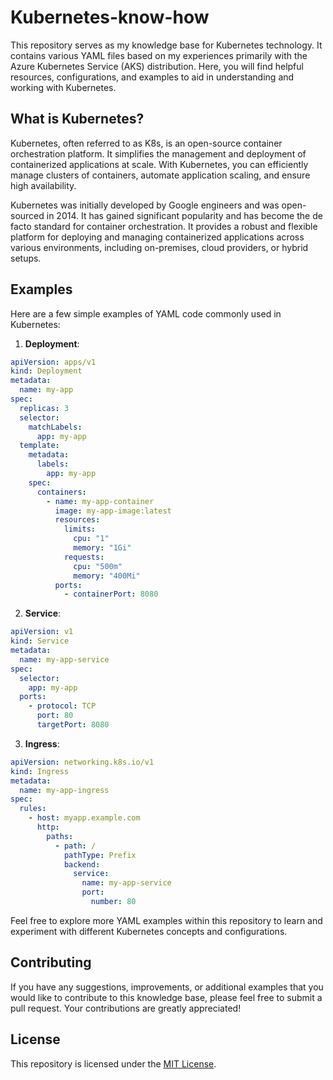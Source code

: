 # Kubernetes-know-how

This repository serves as my knowledge base for Kubernetes technology. It contains various YAML files based on my experiences primarily with the Azure Kubernetes Service (AKS) distribution. Here, you will find helpful resources, configurations, and examples to aid in understanding and working with Kubernetes.

## What is Kubernetes?

Kubernetes, often referred to as K8s, is an open-source container orchestration platform. It simplifies the management and deployment of containerized applications at scale. With Kubernetes, you can efficiently manage clusters of containers, automate application scaling, and ensure high availability.

Kubernetes was initially developed by Google engineers and was open-sourced in 2014. It has gained significant popularity and has become the de facto standard for container orchestration. It provides a robust and flexible platform for deploying and managing containerized applications across various environments, including on-premises, cloud providers, or hybrid setups.

## Examples

Here are a few simple examples of YAML code commonly used in Kubernetes:

1. **Deployment**:

```yaml
apiVersion: apps/v1
kind: Deployment
metadata:
  name: my-app
spec:
  replicas: 3
  selector:
    matchLabels:
      app: my-app
  template:
    metadata:
      labels:
        app: my-app
    spec:
      containers:
        - name: my-app-container
          image: my-app-image:latest
          resources:
            limits:
              cpu: "1"
              memory: "1Gi"
            requests:
              cpu: "500m"
              memory: "400Mi"
          ports:
            - containerPort: 8080
```

2. **Service**:

```yaml
apiVersion: v1
kind: Service
metadata:
  name: my-app-service
spec:
  selector:
    app: my-app
  ports:
    - protocol: TCP
      port: 80
      targetPort: 8080
```

3. **Ingress**:

```yaml
apiVersion: networking.k8s.io/v1
kind: Ingress
metadata:
  name: my-app-ingress
spec:
  rules:
    - host: myapp.example.com
      http:
        paths:
          - path: /
            pathType: Prefix
            backend:
              service:
                name: my-app-service
                port:
                  number: 80
```

Feel free to explore more YAML examples within this repository to learn and experiment with different Kubernetes concepts and configurations.

## Contributing

If you have any suggestions, improvements, or additional examples that you would like to contribute to this knowledge base, please feel free to submit a pull request. Your contributions are greatly appreciated!

## License

This repository is licensed under the [MIT License](LICENSE).
